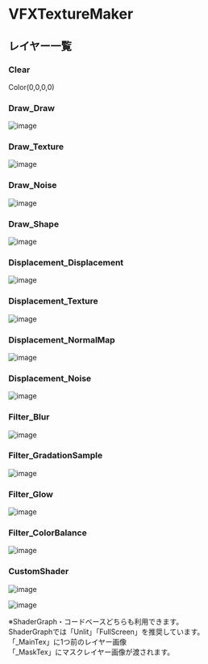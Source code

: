# VFXTextureMaker

## レイヤー一覧

### Clear
Color(0,0,0,0)

### Draw_Draw
![image](https://github.com/haw2fregel/VFXTextureMaker/assets/143925343/8779dd51-8afa-4398-a8e4-7f11a9941567)


### Draw_Texture
![image](https://github.com/haw2fregel/VFXTextureMaker/assets/143925343/8c42d12d-9d87-48eb-b938-1bfa9c6b3f2a)


### Draw_Noise
![image](https://github.com/haw2fregel/VFXTextureMaker/assets/143925343/c061022b-d882-4aca-9c1a-8e3bc5a429fc)


### Draw_Shape
![image](https://github.com/haw2fregel/VFXTextureMaker/assets/143925343/9c5285f3-3df4-408f-980b-69f9d8c899de)


### Displacement_Displacement
![image](https://github.com/haw2fregel/VFXTextureMaker/assets/143925343/280aaacd-c689-437d-b8ea-9498b8dc3fd0)


### Displacement_Texture
![image](https://github.com/haw2fregel/VFXTextureMaker/assets/143925343/49c7b396-9dfa-4975-8e78-263ca3340bab)


### Displacement_NormalMap
![image](https://github.com/haw2fregel/VFXTextureMaker/assets/143925343/b9753347-ed82-477e-aff9-55bf8db6d325)


### Displacement_Noise
![image](https://github.com/haw2fregel/VFXTextureMaker/assets/143925343/6242672e-6599-4de4-8900-191b39a910e1)


### Filter_Blur
![image](https://github.com/haw2fregel/VFXTextureMaker/assets/143925343/694e10d0-57dc-4988-ac23-40390fb9cfe7)


### Filter_GradationSample
![image](https://github.com/haw2fregel/VFXTextureMaker/assets/143925343/0b75fd2d-cfc2-4165-9f7d-f0b0d9857ae2)


### Filter_Glow
![image](https://github.com/haw2fregel/VFXTextureMaker/assets/143925343/2690c872-3ac2-4836-b652-5b7f769808b4)


### Filter_ColorBalance
![image](https://github.com/haw2fregel/VFXTextureMaker/assets/143925343/f61e3ac5-61e4-4985-a007-91e74362a364)


### CustomShader
![image](https://github.com/haw2fregel/VFXTextureMaker/assets/143925343/222b9978-9574-4bed-9d76-082ba12924a2)


![image](https://github.com/haw2fregel/VFXTextureMaker/assets/143925343/d5f327ee-7d1c-4506-b571-6b0265d91430)


※ShaderGraph・コードベースどちらも利用できます。\
ShaderGraphでは「Unlit」「FullScreen」を推奨しています。\
「_MainTex」に1つ前のレイヤー画像\
「_MaskTex」にマスクレイヤー画像が渡されます。
